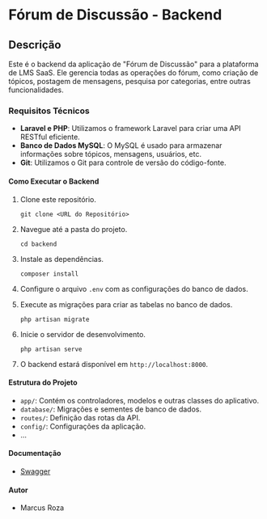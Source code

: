 # Fórum de Discussão - Backend

## Descrição
Este é o backend da aplicação de "Fórum de Discussão" para a plataforma de LMS SaaS. Ele gerencia todas as operações do fórum, como criação de tópicos, postagem de mensagens, pesquisa por categorias, entre outras funcionalidades.

### Requisitos Técnicos

- **Laravel e PHP**: Utilizamos o framework Laravel para criar uma API RESTful eficiente.
- **Banco de Dados MySQL**: O MySQL é usado para armazenar informações sobre tópicos, mensagens, usuários, etc.
- **Git**: Utilizamos o Git para controle de versão do código-fonte.

#### Como Executar o Backend

1. Clone este repositório.

   ```
   git clone <URL do Repositório>
   ```

2. Navegue até a pasta do projeto.

   ```
   cd backend
   ```

3. Instale as dependências.

   ```
   composer install
   ```

4. Configure o arquivo `.env` com as configurações do banco de dados.

5. Execute as migrações para criar as tabelas no banco de dados.

   ```
   php artisan migrate
   ```

6. Inicie o servidor de desenvolvimento.

   ```
   php artisan serve
   ```

7. O backend estará disponível em `http://localhost:8000`.

#### Estrutura do Projeto

- `app/`: Contém os controladores, modelos e outras classes do aplicativo.
- `database/`: Migrações e sementes de banco de dados.
- `routes/`: Definição das rotas da API.
- `config/`: Configurações da aplicação.
- ...

#### Documentação

- [Swagger](link_da_documentacao)

#### Autor

- Marcus Roza
